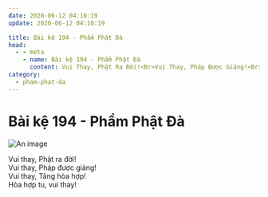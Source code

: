 ```yaml
---
date: 2020-06-12 04:10:19
update: 2020-06-12 04:10:19

title: Bài kệ 194 - Phẩm Phật Đà
head:
  - - meta
    - name: Bài kệ 194 - Phẩm Phật Đà
      content: Vui Thay, Phật Ra Đời!<Br>Vui Thay, Pháp Được Giảng!<Br>Vui Thay, Tăng Hòa Hợp!<Br>Hòa Hợp Tu, Vui Thay!<Br>
category:
  - pham-phat-da
---
```


# Bài kệ 194 - Phẩm Phật Đà

![An image](/img/pham-phat-da/pham-phat-da-194.jpg)

Vui thay, Phật ra đời!<br>Vui thay, Pháp được giảng!<br>Vui thay, Tăng hòa hợp!<br>Hòa hợp tu, vui thay!<br>

